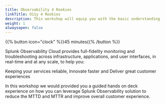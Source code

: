 ```yaml
---
title: Observability 4 Rookies
linkTitle: O11y 4 Rookies
description: This workshop will equip you with the basic understanding of monitoring Kubernetes using the Splunk OpenTelemetry Collector
weight: 1
alwaysopen: false
---
```


{{% button icon="clock" %}}45 minutes{{% /button %}}

Splunk Observability Cloud provides full-fidelity monitoring and troubleshooting across infrastructure, applications, and user interfaces, in real-time and at any scale, to help you:

Keeping your services reliable, Innovate faster and Deliver great customer experiences

 In this workshop we would provided you a guided hands on deck experience on how you can leverage Splunk Observability solution to reduce the MTTD and MTTR and improve overall customer experience.
